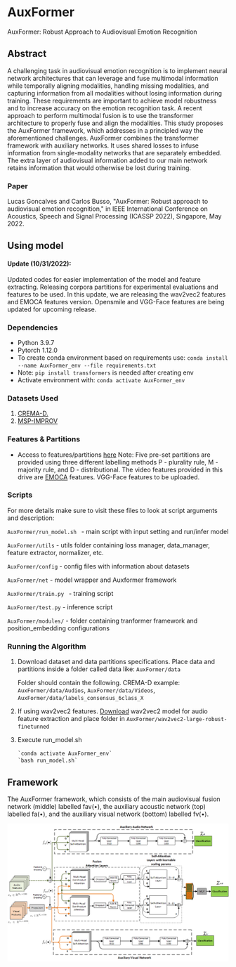 # AuxFormer
AuxFormer: Robust Approach to Audiovisual Emotion Recognition

## Abstract
A challenging task in audiovisual emotion recognition is to implement neural network architectures that can leverage and fuse multimodal information while temporally aligning modalities, handling missing modalities, and capturing information from all modalities without losing information during training. These requirements are important to achieve model robustness and to increase accuracy on the emotion recognition task. A recent approach to perform multimodal fusion is to use the transformer architecture to properly fuse and align the modalities. This study proposes the AuxFormer framework, which addresses in a principled way the aforementioned challenges. AuxFormer combines the transformer framework with auxiliary networks. It uses shared losses to infuse information from single-modality networks that are separately embedded. The extra layer of audiovisual information added to our main network retains information that would otherwise be lost during training.

### Paper
Lucas Goncalves and Carlos Busso, "AuxFormer: Robust approach to audiovisual emotion recognition," in IEEE International Conference on Acoustics, Speech and Signal Processing (ICASSP 2022), Singapore, May 2022.

## Using model

#### Update (10/31/2022): 

Updated codes for easier implementation of the model and feature extracting. Releasing corpora partitions for experimental evaluations and features to be used. In this update, we are releasing the wav2vec2 features and EMOCA features version. Opensmile and VGG-Face features are being updated for upcoming release.

### Dependencies
* Python 3.9.7
* Pytorch 1.12.0
* To create conda environment based on requirements use: `conda install --name AuxFormer_env --file requirements.txt`
* Note: `pip install transformers` is needed after creating env
* Activate environment with: `conda activate AuxFormer_env`

### Datasets Used
1. [CREMA-D.](https://www.ncbi.nlm.nih.gov/pmc/articles/PMC4313618/) 
2. [MSP-IMPROV](https://ecs.utdallas.edu/research/researchlabs/msp-lab/MSP-Improv.html)

### Features & Partitions
* Access to features/partitions [here](https://drive.google.com/drive/folders/1praR2Hwj1b70NQUPh8JC_pRvDJTPMx9t?usp=sharing)
Note: Five pre-set partitions are provided using three different labelling methods P - plurality rule, M - majority rule, and D - distributional.
The video features provided in this drive are [EMOCA](https://github.com/radekd91/emocafeatures) features. VGG-Face features to be uploaded.



### Scripts
For more details make sure to visit these files to look at script arguments and description:

`AuxFormer/run_model.sh ` - main script with input setting and run/infer model

`AuxFormer/utils` - utils folder containing loss manager, data_manager, feature extractor, normalizer, etc.

`AuxFormer/config` - config files with information about datasets

`AuxFormer/net` - model wrapper and Auxformer framework

`AuxFormer/train.py ` - training script

`AuxFormer/test.py` - inference script

`AuxFormer/modules/` - folder containing tranformer framework and position_embedding configurations

### Running the Algorithm
1. Download dataset and data partitions specifications. Place data and partitions inside a folder called data like: `AuxFormer/data`
   
   Folder should contain the following. CREMA-D example: `AuxFormer/data/Audios`, `AuxFormer/data/Videos`, `AuxFormer/data/labels_consensus_6class_X`
   
1. If using wav2vec2 features. [Download](https://drive.google.com/drive/folders/1A_j_PgFuURTHriN1vEWkTlqWJQ5vEoyc?usp=sharing) wav2vec2 model for audio feature extraction and place folder in `AuxFormer/wav2vec2-large-robust-finetunned`
     
2. Execute run_model.sh

       `conda activate AuxFormer_env`
       `bash run_model.sh`
       
## Framework

The AuxFormer framework, which consists of the main audiovisual fusion network (middle) labelled fav(•), the auxiliary acoustic
network (top) labelled fa(•), and the auxiliary visual network (bottom) labelled fv(•).

<p align="center">
  <img src="./images/model.png" />
</p>

